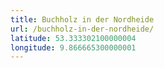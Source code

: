 ```yaml
---
title: Buchholz in der Nordheide
url: /buchholz-in-der-nordheide/
latitude: 53.333302100000004
longitude: 9.866665300000001
---
```

